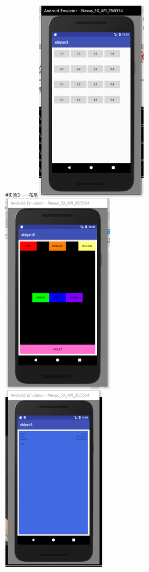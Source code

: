 #实验3——布局
![线性布局](https://github.com/zishudanhuangsu/T/blob/master/301.png)
![相对布局](https://github.com/zishudanhuangsu/T/blob/master/302.png)
![表格布局](https://github.com/zishudanhuangsu/T/blob/master/303.png)
